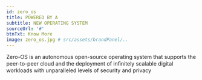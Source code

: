 ```yaml
---
id: zero_os
title: POWERED BY A 
subtitle: NEW OPERATING SYSTEM
sourceUrl: '#'
btnTxt: Know More
image: zero_os.jpg # src/assets/brandPanel/..
---
```


Zero-OS is an autonomous open-source operating system that supports the peer-to-peer cloud and the deployment of inﬁnitely scalable digital workloads with unparalleled levels of security and privacy
